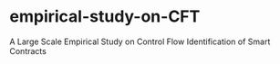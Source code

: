 # empirical-study-on-CFT
A Large Scale Empirical Study on Control Flow Identification of Smart Contracts
